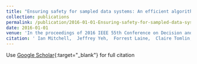 ```yaml
---
title: "Ensuring safety for sampled data systems: An efficient algorithm for filtering potentially unsafe input signals"
collection: publications
permalink: /publication/2016-01-01-Ensuring-safety-for-sampled-data-systems-An-efficient-algorithm-for-filtering-potentially-unsafe-input-signals
date: 2016-01-01
venue: 'In the proceedings of 2016 IEEE 55th Conference on Decision and Control (CDC)'
citation: ' Ian Mitchell,  Jeffrey Yeh,  Forrest Laine,  Claire Tomlin, &quot;Ensuring safety for sampled data systems: An efficient algorithm for filtering potentially unsafe input signals.&quot; In the proceedings of 2016 IEEE 55th Conference on Decision and Control (CDC), 2016.'
---
```

Use [Google Scholar](https://scholar.google.com/scholar?q=Ensuring+safety+for+sampled+data+systems:+An+efficient+algorithm+for+filtering+potentially+unsafe+input+signals){:target="_blank"} for full citation